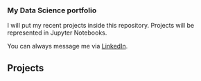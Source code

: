 ### My Data Science portfolio

I will put my recent projects inside this repository. Projects will be represented in Jupyter Notebooks.

You can always message me via [LinkedIn](www.linkedin.com/in/ovidijus-kuzminas).

## Projects
